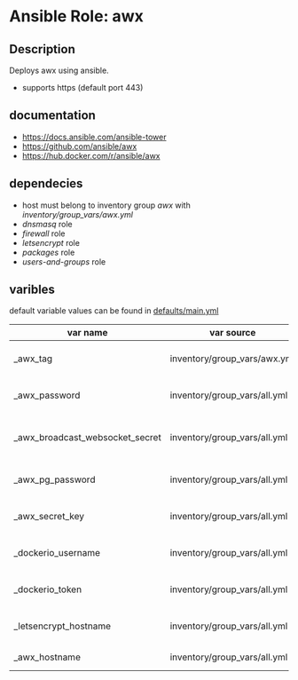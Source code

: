 # Ansible Role: awx

## Description

Deploys awx using ansible.

* supports https (default port 443)

## documentation

* https://docs.ansible.com/ansible-tower
* https://github.com/ansible/awx
* https://hub.docker.com/r/ansible/awx

## dependecies

* host must belong to inventory group *awx* with *inventory/group_vars/awx.yml*
* *dnsmasq* role
* *firewall* role
* *letsencrypt* role
* *packages* role
* *users-and-groups* role

## varibles

default variable values can be found in [defaults/main.yml](defaults/main.yml)

| var name                         | var source                      | description                              |
|----------------------------------|---------------------------------|------------------------------------------|
| _awx_tag                         | inventory/group_vars/awx.yml    | git tag & docker image                   |
| _awx_password                    | inventory/group_vars/all.yml    | encrypted awx admin password             |
| _awx_broadcast_websocket_secret  | inventory/group_vars/all.yml    | encrypted broadcast websocket secret     |
| _awx_pg_password                 | inventory/group_vars/all.yml    | encrypted postgres password              |
| _awx_secret_key                  | inventory/group_vars/all.yml    | encrypted awx secret key                 |
| _dockerio_username               | inventory/group_vars/all.yml    | docker registry username                 |
| _dockerio_token                  | inventory/group_vars/all.yml    | docker registry token                    |
| _letsencrypt_hostname            | inventory/group_vars/all.yml    | fqdn letsencrypt host                    |
| _awx_hostname                    | inventory/group_vars/all.yml    | fqdn awx host                            |
